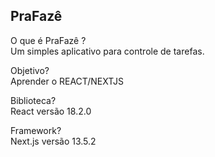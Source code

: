 ## PraFazê

O que é PraFazê  ? <br>
Um simples aplicativo para controle de tarefas.

Objetivo?<br>
Aprender o REACT/NEXTJS

Biblioteca?<br>
React versão 18.2.0

Framework?<br>
Next.js versão 13.5.2


